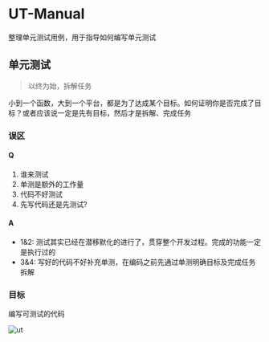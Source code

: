 # UT-Manual

整理单元测试用例，用于指导如何编写单元测试

## 单元测试

> 以终为始，拆解任务

小到一个函数，大到一个平台，都是为了达成某个目标。如何证明你是否完成了目标？或者应该说一定是先有目标，然后才是拆解、完成任务

### 误区

#### Q

1. 谁来测试
2. 单测是额外的工作量
3. 代码不好测试
4. 先写代码还是先测试?

#### A

- 1&2: 测试其实已经在潜移默化的进行了，贯穿整个开发过程。完成的功能一定是执行过的
- 3&4: 写好的代码不好补充单测，在编码之前先通过单测明确目标及完成任务拆解

### 目标
    
编写可测试的代码

![ut](http://www.plantuml.com/plantuml/proxy?src=https://raw.githubusercontent.com/wangyuheng/ut-manual/master/.doc/ut.puml)
